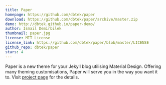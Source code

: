```yaml
---
title: Paper
homepage: https://github.com/dbtek/paper
download: https://github.com/dbtek/paper/archive/master.zip
demo: http://dbtek.github.io/paper-demo/
author: Ismail Demirbilek
thumbnail: paper.jpg
license: MIT License
license_link: https://github.com/dbtek/paper/blob/master/LICENSE
github_repo: dbtek/paper
stars: 4
---
```


Paper is a new theme for your Jekyll blog utilising Material Design.
Offering many theming customisations, Paper will serve you in the way
you want it to. Visit [project page](https://github.com/dbtek/paper)
for the details.
